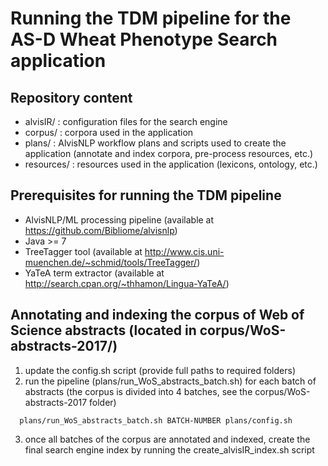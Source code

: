 # Running the TDM pipeline for the AS-D Wheat Phenotype Search application

## Repository content

- alvisIR/ : configuration files for the search engine
- corpus/ : corpora used in the application
- plans/ : AlvisNLP workflow plans and scripts used to create the application (annotate and index corpora, pre-process resources, etc.)
- resources/ : resources used in the application (lexicons, ontology, etc.)

## Prerequisites for running the TDM pipeline

- AlvisNLP/ML processing pipeline (available at https://github.com/Bibliome/alvisnlp)
- Java >= 7
- TreeTagger tool (available at http://www.cis.uni-muenchen.de/~schmid/tools/TreeTagger/)
- YaTeA term extractor (available at http://search.cpan.org/~thhamon/Lingua-YaTeA/)

## Annotating and indexing the corpus of Web of Science abstracts (located in corpus/WoS-abstracts-2017/)

1. update the config.sh script (provide full paths to required folders)
2. run the pipeline (plans/run_WoS_abstracts_batch.sh) for each batch of abstracts (the corpus is divided into 4 batches, see the corpus/WoS-abstracts-2017 folder)
```
  plans/run_WoS_abstracts_batch.sh BATCH-NUMBER plans/config.sh
  ```
3. once all batches of the corpus are annotated and indexed, create the final search engine index by running the create_alvisIR_index.sh script


